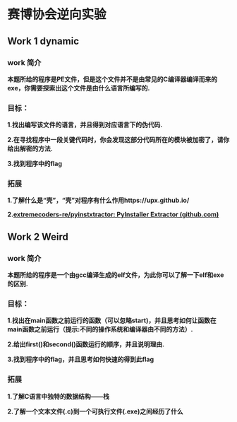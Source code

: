 # 赛博协会逆向实验

## Work 1  dynamic

### work 简介

**本题所给的程序是PE文件，但是这个文件并不是由常见的C编译器编译而来的exe，你需要探索出这个文件是由什么语言所编写的.**

### 目标：

**1.找出编写该文件的语言，并且得到对应语言下的伪代码.**

**2.在寻找程序中一段关键代码时，你会发现这部分代码所在的模块被加密了，请你给出解密的方法.**

**3.找到程序中的flag**

### 拓展

**1.了解什么是“壳”，“壳”对程序有什么作用https://upx.github.io/**

**2.[extremecoders-re/pyinstxtractor: PyInstaller Extractor (github.com)](https://github.com/extremecoders-re/pyinstxtractor)**

## Work 2 Weird

### work 简介

**本题所给的程序是一个由gcc编译生成的elf文件，为此你可以了解一下elf和exe的区别.**

### 目标：

**1.找出在main函数之前运行的函数（可以忽略start)，并且思考如何让函数在main函数之前运行（提示:不同的操作系统和编译器由不同的方法）.**

**2.给出first()和second()函数运行的顺序，并且说明理由.**

**3.找到程序中的flag，并且思考如何快速的得到此flag**

### 拓展

**1.了解C语言中独特的数据结构——栈**

**2.了解一个文本文件(.c)到一个可执行文件(.exe)之间经历了什么**

